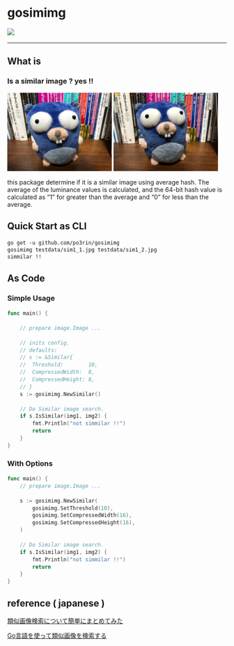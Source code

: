 # gosimimg

<img src="https://img.shields.io/badge/go-v1.12-blue.svg"/>

-----

## What is

### Is a similar image ? yes !!

<img src="./testdata/sim3_1.jpg" width="240px">
<img src="./testdata/sim3_2.jpg" width="240px">

this package determine if it is a similar image using average hash. The average of the luminance values ​​is calculated, and the 64-bit hash value is calculated as “1” for greater than the average and “0” for less than the average.

## Quick Start as CLI

```
go get -u github.com/po3rin/gosimimg
gosimimg testdata/sim1_1.jpg testdata/sim1_2.jpg
simmilar !!
```

## As Code

### Simple Usage

```go
func main() {

	// prepare image.Image ...

	// inits config.
	// defaults:
	// s := &Similar{
	// 	Threshold:        10,
	// 	CompressedWidth:  8,
	// 	CompressedHeight: 8,
	// }
	s := gosimimg.NewSimilar()

	// Do Similar image search.
	if s.IsSimilar(img1, img2) {
		fmt.Println("not simmilar !!")
		return
	}
}
```

### With Options

```go
func main() {
	// prepare image.Image ...

	s := gosimimg.NewSimilar(
		gosimimg.SetThreshold(10),
		gosimimg.SetCompressedWidth(16),
		gosimimg.SetCompressedHeight(16),
	)

	// Do Similar image search.
	if s.IsSimilar(img1, img2) {
		fmt.Println("not simmilar !!")
		return
	}
}
```

## reference ( japanese )

[類似画像検索について簡単にまとめてみた](https://qiita.com/hurutoriya/items/88a16d36bafa8d6360e2)

[Go言語を使って類似画像を検索する](https://medium.com/eureka-engineering/go%E8%A8%80%E8%AA%9E%E3%82%92%E4%BD%BF%E3%81%A3%E3%81%A6%E9%A1%9E%E4%BC%BC%E7%94%BB%E5%83%8F%E3%82%92%E6%A4%9C%E7%B4%A2%E3%81%99%E3%82%8B-ccb2a0752d04)
